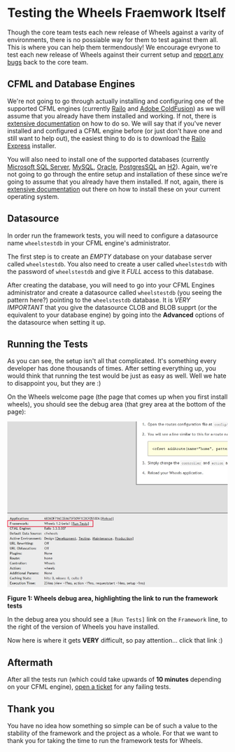 # Testing the Wheels Fraemwork Itself

Though the core team tests each new release of Wheels against a varity of environments, there is no
possiable way for them to test against them all. This is where you can help them termendously! We
encourage evryone to test each new release of Wheels against their current setup and
[report any bugs][10] back to the core team.

## CFML and Database Engines

We're not going to go through actually installing and configuring one of the supported CFML engines
(currently [Railo][2] and [Adobe ColdFusion][3]) as we will assume that you already have them installed
and working. If not, there is [extensive documentation][9] on how to do so. We will say that if you've
never installed and configured a CFML engine before (or just don't have one and still want to help out),
the easiest thing to do is to download the [Railo Express][1] installer.

You will also need to install one of the supported databases (currently [Microsoft SQL Server][4],
[MySQL][5], [Oracle][6], [PostgresSQL][7] an [H2][8]). Again, we're not going to go through the entire
setup and installation of these since we're going to assume that you already have them installed. If
not, again, there is [extensive documentation][9] out there on how to install these on your current
operating system.

## Datasource

In order run the framework tests, you will need to configure a datasource name `wheelstestdb` in your
CFML engine's administrator.

The first step is to create an _EMPTY_ database on your database server called `wheelstestdb`. You also
need to create a user called `wheelstestdb` with the password of `wheelstestdb` and give it _FULL_
access to this database. 

After creating the database, you will need to go into your CFML Engines administrator and create a
datasource called `wheelstestdb` (you seeing the pattern here?) pointing to the `wheelstestdb` database.
It is _VERY IMPORTANT_ that you give the datasource CLOB and BLOB supprt (or the equivalent to your
database engine) by going into the **Advanced** options of the datasource when setting it up.

## Running the Tests

As you can see, the setup isn't all that complicated. It's something every developer has done thousands
of times. After setting everything up, you would think that running the test would be just as easy as
well. Well we hate to disappoint you, but they are :)

On the Wheels welcome page (the page that comes up when you first install wheels), you should see the
debug area (that grey area at the bottom of the page):

<img src="../assets/images/wheels-debug-area.jpg"/>

**Figure 1: Wheels debug area, highlighting the link to run the framework tests**

In the debug area you should see a `[Run Tests]` link on the `Framework` line, to the right of the
version of Wheels you have installed.

Now here is where it gets __VERY__ difficult, so pay attention... click that link :)

## Aftermath

After all the tests run (which could take upwards of **10 minutes** depending on your CFML engine),
[open a ticket][10] for any failing tests.

## Thank you

You have no idea how something so simple can be of such a value to the stability of the framework and
the project as a whole. For that we want to thank you for taking the time to run the framework tests
for Wheels. 

[1]: http://www.getrailo.org/index.cfm/download/
[2]: http://www.getrailo.org
[3]: http://www.adobe.com/coldfusion
[4]: http://www.microsoft.com/express/database/
[5]: http://www.mysql.com/downloads/mysql/
[6]: http://www.oracle.com/technetwork/products/express-edition/downloads/index.html
[7]: http://www.postgresql.org/download/
[8]: http://www.h2database.com/html/download.html
[9]: http://www.google.com/
[10]: https://github.com/cfwheels/cfwheels/issues
